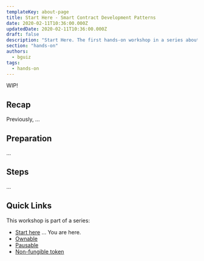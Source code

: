 ```yaml
---
templateKey: about-page
title: Start Here - Smart Contract Development Patterns
date: 2020-02-11T10:36:00.000Z
updatedDate: 2020-02-11T10:36:00.000Z
draft: false
description: "Start Here. The first hands-on workshop in a series about smart contract development patterns: Ownable, pausable, and non-fungible token"
section: "hands-on"
authors:
  - bguiz
tags:
  - hands-on
---
```


WIP!

## Recap

Previously, ...

## Preparation

...

## Steps

...

## Quick Links

This workshop is part of a series:

- [Start here](../01-start-here/) &hellip; You are here.
- [Ownable](../02-ownable/)
- [Pausable](../03-pausable/)
- [Non-fungible token](../04-non-fungible-token/)
